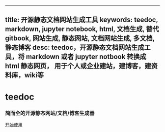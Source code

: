
---
title: 开源静态文档网站生成工具
keywords: teedoc, markdown, jupyter notebook, html, 文档生成, 替代gitbook, 网站生成, 静态网站, 文档网站生成, 多文档, 静态博客
desc: teedoc，开源静态文档网站生成工具，将 markdown 或者 jupyter notbook 转换成 html 静态网页， 用于个人或企业建站，建博客，建资料库，wiki等
---

<div>
    <script src="/static/js/fullpage.min.js"></script>
    <link rel="stylesheet" href="/static/css/fullpage.min.css" type="text/css"/>
</div>

<div id="home_page">
    <div id="fullpage">
        <div class="section">
            <div>
                <h1><span>teedoc</span></h1>
                <h3>简而全的开源静态网站/文档/博客生成器</h3>
            </div>
            <div id="big_btn_wrapper">
                <div class="big_btn">
                    <a href="/get_started/zh/">开始使用</a>
                </div>
            </div>
        </div>
    </div>
</div>

<div>
<script type='text/javascript'>
    $(document).ready(function () {
        var html = $("#page_footer").html();
        $("#page_footer").remove();
        $("#fullpage").append('<div id="page_footer" class="section fp-auto-height">' + html + "</div>");
        new fullpage('#fullpage', {
            autoScrolling:true,
            scrollHorizontally: true
        });
        fullpage_api.setAllowScrolling(true);
    });
</script>
</div>
